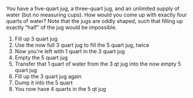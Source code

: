 You have a five-quart jug, a three-quart jug, and an unlimited supply of water (but no measuring cups). How would you come up with exactly four quarts of water? Note that the jugs are oddly shaped, such that filling up exactly "half" of the jug would be impossible.

1) Fill up 3 quart jug
2) Use the now full 3 quart jug to fill the 5 quart jug, twice
3) Now you're left with 1 quart in the 3 quart jug
4) Empty the 5 quart jug
5) Transfer that 1 quart of water from the 3 qt jug into the now empty 5 quart jug
6) Fill up the 3 quart jug again
7) Dump it into the 5 quart
8) You now have 4 quarts in the 5 qt jug